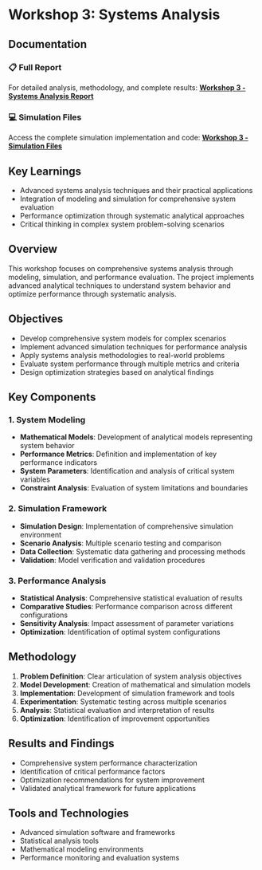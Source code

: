 # Workshop 3: Systems Analysis

## Documentation

### 📋 Full Report
For detailed analysis, methodology, and complete results:
**[Workshop 3 - Systems Analysis Report](Workshop_3/workshop_3_SystemsAnalysis.pdf)**

### 💻 Simulation Files
Access the complete simulation implementation and code:
**[Workshop 3 - Simulation Files](Workshop_3/Workshop_3_Simulation/)**

## Key Learnings
- Advanced systems analysis techniques and their practical applications
- Integration of modeling and simulation for comprehensive system evaluation
- Performance optimization through systematic analytical approaches
- Critical thinking in complex system problem-solving scenarios

## Overview
This workshop focuses on comprehensive systems analysis through modeling, simulation, and performance evaluation. The project implements advanced analytical techniques to understand system behavior and optimize performance through systematic analysis.

## Objectives
- Develop comprehensive system models for complex scenarios
- Implement advanced simulation techniques for performance analysis
- Apply systems analysis methodologies to real-world problems
- Evaluate system performance through multiple metrics and criteria
- Design optimization strategies based on analytical findings

## Key Components

### 1. System Modeling
- **Mathematical Models**: Development of analytical models representing system behavior
- **Performance Metrics**: Definition and implementation of key performance indicators
- **System Parameters**: Identification and analysis of critical system variables
- **Constraint Analysis**: Evaluation of system limitations and boundaries

### 2. Simulation Framework
- **Simulation Design**: Implementation of comprehensive simulation environment
- **Scenario Analysis**: Multiple scenario testing and comparison
- **Data Collection**: Systematic data gathering and processing methods
- **Validation**: Model verification and validation procedures

### 3. Performance Analysis
- **Statistical Analysis**: Comprehensive statistical evaluation of results
- **Comparative Studies**: Performance comparison across different configurations
- **Sensitivity Analysis**: Impact assessment of parameter variations
- **Optimization**: Identification of optimal system configurations

## Methodology
1. **Problem Definition**: Clear articulation of system analysis objectives
2. **Model Development**: Creation of mathematical and simulation models
3. **Implementation**: Development of simulation framework and tools
4. **Experimentation**: Systematic testing across multiple scenarios
5. **Analysis**: Statistical evaluation and interpretation of results
6. **Optimization**: Identification of improvement opportunities

## Results and Findings
- Comprehensive system performance characterization
- Identification of critical performance factors
- Optimization recommendations for system improvement
- Validated analytical framework for future applications

## Tools and Technologies
- Advanced simulation software and frameworks
- Statistical analysis tools
- Mathematical modeling environments
- Performance monitoring and evaluation systems
